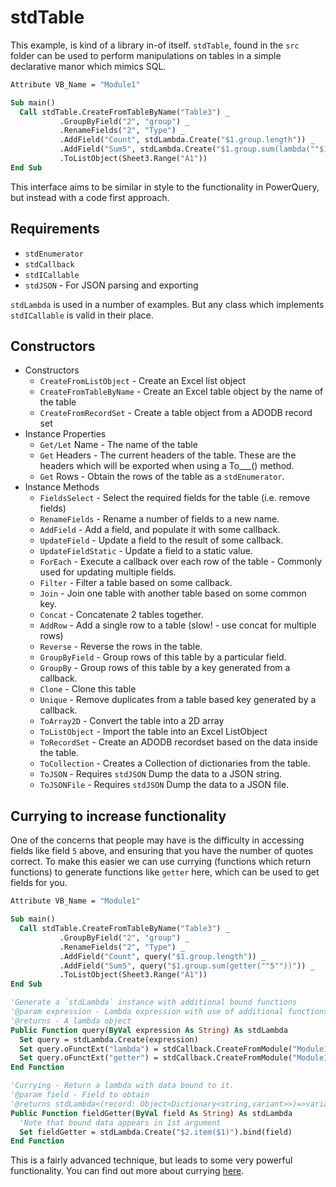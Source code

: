 # stdTable

This example, is kind of a library in-of itself. `stdTable`, found in the `src` folder can be used to perform manipulations on tables in a simple declarative manor which mimics SQL.

```vb
Attribute VB_Name = "Module1"

Sub main()
  Call stdTable.CreateFromTableByName("Table3") _
           .GroupByField("2", "group") _
           .RenameFields("2", "Type") _
           .AddField("Count", stdLambda.Create("$1.group.length")) _
           .AddField("Sum5", stdLambda.Create("$1.group.sum(lambda(""$1.item(""""5"""")""))")) _
           .ToListObject(Sheet3.Range("A1"))
End Sub
```

This interface aims to be similar in style to the functionality in PowerQuery, but instead with a code first approach.

## Requirements

- `stdEnumerator`
- `stdCallback`
- `stdICallable`
- `stdJSON` - For JSON parsing and exporting

`stdLambda` is used in a number of examples. But any class which implements `stdICallable` is valid in their place.

## Constructors

- Constructors
  - `CreateFromListObject` - Create an Excel list object
  - `CreateFromTableByName` - Create an Excel table object by the name of the table
  - `CreateFromRecordSet` - Create a table object from a ADODB record set
- Instance Properties
  - `Get/Let` Name - The name of the table
  - `Get` Headers - The current headers of the table. These are the headers which will be exported when using a To\_\_\_() method.
  - `Get` Rows - Obtain the rows of the table as a `stdEnumerator`.
- Instance Methods
  - `FieldsSelect` - Select the required fields for the table (i.e. remove fields)
  - `RenameFields` - Rename a number of fields to a new name.
  - `AddField` - Add a field, and populate it with some callback.
  - `UpdateField` - Update a field to the result of some callback.
  - `UpdateFieldStatic` - Update a field to a static value.
  - `ForEach` - Execute a callback over each row of the table - Commonly used for updating multiple fields.
  - `Filter` - Filter a table based on some callback.
  - `Join` - Join one table with another table based on some common key.
  - `Concat` - Concatenate 2 tables together.
  - `AddRow` - Add a single row to a table (slow! - use concat for multiple rows)
  - `Reverse` - Reverse the rows in the table.
  - `GroupByField` - Group rows of this table by a particular field.
  - `GroupBy` - Group rows of this table by a key generated from a callback.
  - `Clone` - Clone this table
  - `Unique` - Remove duplicates from a table based key generated by a callback.
  - `ToArray2D` - Convert the table into a 2D array
  - `ToListObject` - Import the table into an Excel ListObject
  - `ToRecordSet` - Create an ADODB recordset based on the data inside the table.
  - `ToCollection` - Creates a Collection of dictionaries from the table.
  - `ToJSON` - Requires `stdJSON` Dump the data to a JSON string.
  - `ToJSONFile` - Requires `stdJSON` Dump the data to a JSON file.

## Currying to increase functionality

One of the concerns that people may have is the difficulty in accessing fields like field `5` above, and ensuring that you have the number of quotes correct. To make this easier we can use currying (functions which return functions) to generate functions like `getter` here, which can be used to get fields for you.

```vb
Attribute VB_Name = "Module1"

Sub main()
  Call stdTable.CreateFromTableByName("Table3") _
           .GroupByField("2", "group") _
           .RenameFields("2", "Type") _
           .AddField("Count", query("$1.group.length")) _
           .AddField("Sum5", query("$1.group.sum(getter(""5""))")) _
           .ToListObject(Sheet3.Range("A1"))
End Sub

'Generate a `stdLambda` instance with additional bound functions
'@param expression - Lambda expression with use of additional functions if needed
'@returns - A lambda object
Public Function query(ByVal expression As String) As stdLambda
  Set query = stdLambda.Create(expression)
  Set query.oFunctExt("lambda") = stdCallback.CreateFromModule("Module1", "query")   'rebind lambda to this function.
  Set query.oFunctExt("getter") = stdCallback.CreateFromModule("Module1", "fieldGetter")
End Function

'Currying - Return a lambda with data bound to it.
'@param field - Field to obtain
'@returns stdLambda<(record: Object<Dictionary<string,variant>>)=>variant>
Public Function fieldGetter(ByVal field As String) As stdLambda
  'Note that bound data appears in 1st argument
  Set fieldGetter = stdLambda.Create("$2.item($1)").bind(field)
End Function
```

This is a fairly advanced technique, but leads to some very powerful functionality. You can find out more about currying [here](https://youtu.be/nuML9SmdbJ4).
